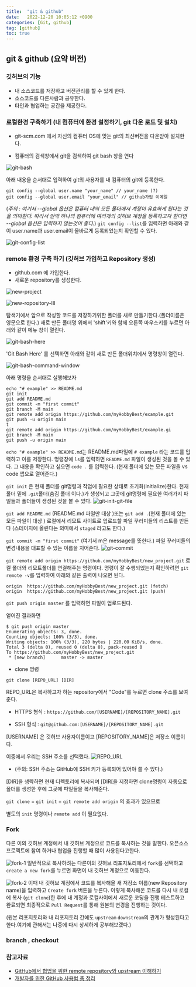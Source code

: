 ```yaml
---
title:  "git & github"  
date:   2022-12-20 10:05:12 +0900
categories: [Git, github]
tag: [github]
toc: true
---
```


## git & github (요약 버전)

### 깃허브의 기능

- 내 소스코드를 저장하고 버전관리를 할 수 있게 한다.
- 소스코드를 다른사람과 공유한다.
- 타인과 협업하는 공간을 제공한다.

### 로컬환경 구축하기 (내 컴퓨터에 환경 설정하기, git 다운 로드 및 설치)

- git-scm.com 에서 자신의 컴퓨터 OS에 맞는 git의 최신버전을 다운받아 설치한다.

- 컴퓨터의 검색창에서 git을 검색하여  git bash 창을 연다

![git-bash](/images/2022-12-20/2022-12-20-git-bash.png)

아래 내용을 순서대로 입력하여 git의 사용자를 내 컴퓨터의 git에 등록한다.

``` git
git config --global user.name "your_name" // your_name (?)
git config --global user.email "your_email" // github가입 이메일
```

(_주의 : 여기서 --global 옵션은 컴퓨터 내의 모든 폴더에서 계정이 유효하게 된다는 것을 의미한다. 따라서 만약 하나의 컴퓨터에 여러개의 깃허브 계정을 등록하고자 한다면 --global 옵션은 입력하지 않는것이 좋다._)
`git config --list`를 입력하면 아래와 같이 user.name과 user.email이 올바르게 등록되었는지 확인할 수 있다.

![git-config-list](/images/2022-12-20/2022-12-20-git-config-list.png)

### remote 환경 구축 하기 (깃허브 가입하고 Repository 생성)

- github.com 에 가입한다.
- 새로운 repository를 생성한다.

![new-project](/images/2022-12-20/2022-12-18-new-project01.png)

![new-ropository-III](/images/2022-12-20/2022-12-18-new-ropository-III.png)

탐색기에서 앞으로 작성할 코드를 저장하기위한 폴더를 새로 만들기한다.(폴더이름은 영문으로 한다.)
새로 만든 폴더명 위에서 'shift'키와 함께 오른쪽 마우스키를 누르면 아래와 같이  메뉴 창이 열린다.

![git-bash-here](/images/2022-12-20/2022-12-20-git-bash-here.png)

 'Git Bash Here' 를 선택하면 아래와 같이 새로 만든 폴더위치에서 명령창이 열린다.

![git-bash-command-window](/images/2022-12-20/2022-12-20-git-bash-command-window.png)

아래 명령을 순서대로 실행해보자

``` git
echo "# example" >> README.md
git init
git add README.md
git commit -m "first commit"
git branch -M main
git remote add origin https://github.com/myHobbyBest/example.git
git push -u origin main
t
git remote add origin https://github.com/myHobbyBest/example.gi
git branch -M main
git push -u origin main
```

`echo "# example" >> README.md`는 README.md파일에 `# example` 라는 코드를 입력하고 이를 저장한다.
명령창에 `ls`를 입력하면 `README.md` 파일이 생성된 것을 볼 수 있다. 그 내용을 확인하고 싶으면 `code .` 를 입력한다. (현재 폴더에 있는 모든 파일을 vs code 앱으로 열어준다.)

`git init` 은 현재 폴더를 git명령과 작업에 필요한 상태로 초기화(initialize)한다.
현재 폴더 밑에 `.git`폴더(숨김 폴더 이다.)가 생성되고 그곳에 git명령에 필요한 여러가지 파일들과 폴더들이 생성된 것을 볼 수 있다.
![git-init-git-file](/images/2022-12-20/2022-12-20-git-init-git-file.png)

`git add README.md` (README.md 파일만 대상 )또는 `git add .`(현재 폴더에 있는 모든 파일이 대상 ) 로컬에서 리모트 사이트로 업로드할 파일 꾸러미들의 리스트를 만든다 (스테이지에 올린다는 의미에서 `staged` 라고도 한다.)

`git commit -m "first commit"` (여기서 m은 message를 뜻한다.) 파일 꾸러미들의 변경내용을 대표할 수 있는 이름을 지어준다.
![git-commit](/images/2022-12-20/2022-12-21-git-commit.png)

`git remote add origin https://github.com/myHobbyBest/new_project.git`
로컬 폴더와 리모트폴더를 연결해주는 명령이다.  명령이 잘 수행되었는지 확인하려면  `git remote -v`를 입력하여 아래와 같은 출력이 나오면 된다.

``` terminal
origin  https://github.com/myHobbyBest/new_project.git (fetch)
origin  https://github.com/myHobbyBest/new_project.git (push)
```

`git push origin master` 를 입력하면 파일이 업로드된다.

얻어진 결과화면

``` terminal
$ git push origin master
Enumerating objects: 3, done.
Counting objects: 100% (3/3), done.
Writing objects: 100% (3/3), 220 bytes | 220.00 KiB/s, done.
Total 3 (delta 0), reused 0 (delta 0), pack-reused 0
To https://github.com/myHobbyBest/new_project.git
 * [new branch]      master -> master
```

- clone 명령

`git clone [REPO_URL] [DIR]`

REPO_URL은 복사하고자 하는 repository에서 "Code"를 누르면 clone 주소를 보여준다.

- HTTPS 형식 : `https://github.com/[USERNAME]/[REPOSITORY_NAME].git`

- SSH 형식 : `git@github.com:[USERNAME]/[REPOSITORY_NAME].git`

[USERNAME] 은 깃허브 사용자이름이고 [REPOSITORY_NAME]은 저장소 이름이다.

이중에서 우리는 SSH 주소를 선택했다.
![REPO_URL](/images/2022-12-20/2022-12-21-repo-URL.png)

- (주의: SSH 주소는 GitHub에 SSH 키가 등록되어 있어야 쓸 수 있다.)

[DIR]을 생략하면 현재 디렉토리에 복사되며 [DIR[을 지정하면 clone명령이 자동으로 폴더를 생성한 후에 그곳에 파일들을 복사해준다.

`git clone` =  `git init` + `git remote add origin` 의 효과가 있으므로

별도의  `init` 명령이나  `remote add` 이 필요없다.

### Fork

다른 이의 깃허브 계정에서 내 깃허브 계정으로 코드를 복사하는 것을 말한다.
오픈소스 프로젝트에 참여 하거나 협업을 진행할 때 많이 사용된다고한다.

![fork-1](/images/2022-12-20/2022-12-22-fork-1.png)
일반적으로 복사하려는 다른이의 깃허브 리포지토리에서 `fork`를 선택하고  `create a new fork`를 누르면 화면이 내 깃허브 계정으로 이동한다.

![fork-2](/images/2022-12-20/2022-12-22-fork-2.png)
이때 내 깃허브 계정에서 코드를 복사해올 새 저장소 이름(new Repository name)을 입력하고 `Create fork` 버튼을 누른다.
이렇게 복사해온 코드를 다시 내 로컬에 복사 (`git clone`)한 후에 내 계정과 로컬사이에서 새로운 코딩을 진행 테스트하고 완료되면 최종적으로 `Pull Request`를 통해 원본의 변경을 진행하는 것이다.

(원본 리포지토리와 내 리포지토리 간에도 `upstream` `downstream`의 관계가 형성된다고 한다.여기에 관해서는 나중에 다시 상세하게 공부해보겠다.)

### branch , checkout

### 참고자료

- [GitHub에서 협업을 위한 remote repository와 upstream 이해하기](https://pers0n4.io/github-remote-repository-and-upstream/)
- [개발자를 위한 GitHub 사용법 총 정리](https://www.lainyzine.com/ko/article/summary-of-how-to-use-github-for-developers/)

